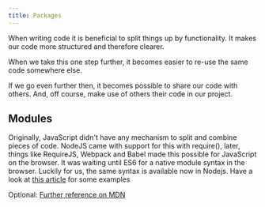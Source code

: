 ```yaml
---
title: Packages
---
```


When writing code it is beneficial to split things up by functionality. It makes our code more structured and therefore clearer.

When we take this one step further, it becomes easier to re-use the same code somewhere else.

If we go even further then, it becomes possible to share our code with others. And, off course, make use of others their code in our project.

## Modules

Originally, JavaScript didn't have any mechanism to split and combine pieces of code. NodeJS came with support for this with require(), later, things like RequireJS, Webpack and Babel made this possible for JavaScript on the browser.
It was waiting until ES6 for a native module syntax in the browser. Luckily for us, the same syntax is available now in Nodejs. Have a look at [this article](https://medium.com/@joabi/understanding-require-and-import-in-javascript-524b588c3b74) for some examples

Optional: [Further reference on MDN](https://developer.mozilla.org/en-US/docs/Web/JavaScript/Guide/Modules)
